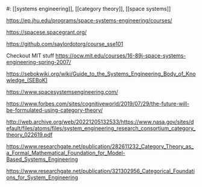 #: [[systems engineering]], [[category theory]], [[space systems]] 

https://ep.jhu.edu/programs/space-systems-engineering/courses/

https://spacese.spacegrant.org/

https://github.com/saylordotorg/course_sse101

Checkout MIT stuff
https://ocw.mit.edu/courses/16-89j-space-systems-engineering-spring-2007/

https://sebokwiki.org/wiki/Guide_to_the_Systems_Engineering_Body_of_Knowledge_(SEBoK)


https://www.spacesystemsengineering.com/

https://www.forbes.com/sites/cognitiveworld/2019/07/29/the-future-will-be-formulated-using-category-theory/

http://web.archive.org/web/20221205132533/https://www.nasa.gov/sites/default/files/atoms/files/system_engineering_research_consortium_category_theory_022619.pdf

https://www.researchgate.net/publication/282611232_Category_Theory_as_a_Formal_Mathematical_Foundation_for_Model-Based_Systems_Engineering

https://www.researchgate.net/publication/321302956_Categorical_Foundations_for_System_Engineering

